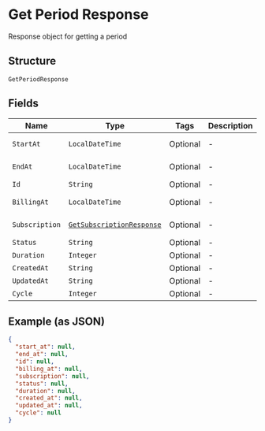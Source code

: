 
# Get Period Response

Response object for getting a period

## Structure

`GetPeriodResponse`

## Fields

| Name | Type | Tags | Description | Getter | Setter |
|  --- | --- | --- | --- | --- | --- |
| `StartAt` | `LocalDateTime` | Optional | - | LocalDateTime getStartAt() | setStartAt(LocalDateTime startAt) |
| `EndAt` | `LocalDateTime` | Optional | - | LocalDateTime getEndAt() | setEndAt(LocalDateTime endAt) |
| `Id` | `String` | Optional | - | String getId() | setId(String id) |
| `BillingAt` | `LocalDateTime` | Optional | - | LocalDateTime getBillingAt() | setBillingAt(LocalDateTime billingAt) |
| `Subscription` | [`GetSubscriptionResponse`](../../doc/models/get-subscription-response.md) | Optional | - | GetSubscriptionResponse getSubscription() | setSubscription(GetSubscriptionResponse subscription) |
| `Status` | `String` | Optional | - | String getStatus() | setStatus(String status) |
| `Duration` | `Integer` | Optional | - | Integer getDuration() | setDuration(Integer duration) |
| `CreatedAt` | `String` | Optional | - | String getCreatedAt() | setCreatedAt(String createdAt) |
| `UpdatedAt` | `String` | Optional | - | String getUpdatedAt() | setUpdatedAt(String updatedAt) |
| `Cycle` | `Integer` | Optional | - | Integer getCycle() | setCycle(Integer cycle) |

## Example (as JSON)

```json
{
  "start_at": null,
  "end_at": null,
  "id": null,
  "billing_at": null,
  "subscription": null,
  "status": null,
  "duration": null,
  "created_at": null,
  "updated_at": null,
  "cycle": null
}
```

